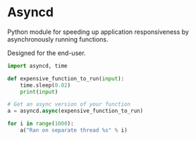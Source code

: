 # Asyncd

Python module for speeding up application responsiveness by asynchronously running functions.


Designed for the end-user.

``` python
import asyncd, time

def expensive_function_to_run(input):
    time.sleep(0.02)
    print(input)

# Get an async version of your function
a = asyncd.async(expensive_function_to_run)

for i in range(1000):
    a("Ran on separate thread %s" % i)
```
